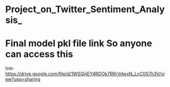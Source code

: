 # Project_on_Twitter_Sentiment_Analysis_
# Final model pkl file link So anyone can access this
link-https://drive.google.com/file/d/1WSQjijEY4RDOk7RRrVdwxN_LcC0S7h3V/view?usp=sharing
